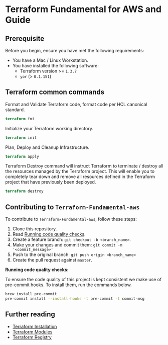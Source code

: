 # Terraform Fundamental for AWS and Guide

## Prerequisite

Before you begin, ensure you have met the following requirements:

- You have a Mac / Linux Workstation.
- You have installed the following software:
  - Terraform version >= `1.3.7`
  - `yor` (> `0.1.151`)

## Terraform common commands

Format and Validate Terraform code, format code per HCL canonical standard.
```tf
terraform fmt 
```

Initialize your Terraform working directory.
```tf
terraform init
```

Plan, Deploy and Cleanup Infrastructure.
```tf
terraform apply
```

Terraform Destroy command will instruct Terraform to terminate / destroy all the resources managed by the Terraform project. 
This will enable you to completely tear down and remove all resources defined in the Terraform project that have previously been deployed.
```tf
terraform destroy
```


## Contributing to `Terraform-Fundamental-aws`

To contribute to `Terraform-Fundamental-aws`, follow these steps:

1. Clone this repository.
2. Read [Running code quality checks](#quality-checks).
3. Create a feature branch: `git checkout -b <branch_name>`.
4. Make your changes and commit them: `git commit -m '<commit_message>'`
5. Push to the original branch: `git push origin <branch_name>`
6. Create the pull request against `master`.

**<a name="quality-checks"></a>Running code quality checks:**

To ensure the code quality of this project is kept consistent we make use of pre-commit hooks. To install them, run the commands below.

```bash
brew install pre-commit
pre-commit install --install-hooks -t pre-commit -t commit-msg
```

## Further reading
- [Terraform Installation](https://developer.hashicorp.com/terraform/tutorials/aws-get-started/install-cli)
- [Terraform Modules](https://developer.hashicorp.com/terraform/language/modules)
- [Terraform Registry](https://registry.terraform.io/)
